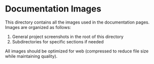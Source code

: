 # Documentation Images

This directory contains all the images used in the documentation pages. Images are organized as follows:

1. General project screenshots in the root of this directory
2. Subdirectories for specific sections if needed

All images should be optimized for web (compressed to reduce file size while maintaining quality).
